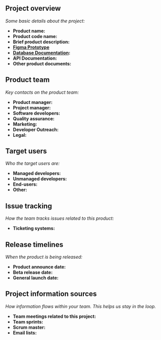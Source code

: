 ## Project overview

*Some basic details about the project:*

* **Product name:**
* **Product code name:**
* **Brief product description:**
* **[Figma Prototype](https://www.figma.com/file/qWHQU2wVaihXIyPaEp02ow/Add-Value-Mockup?type=design&node-id=48-1425&mode=design&t=qF1HRQ5HWT8nJjmp-0)**
* **[Database Documentation](/dbDocs.md):**
* **API Documentation:**
* **Other product documents:**

## Product team

*Key contacts on the product team:*

* **Product manager:**
* **Project manager:**
* **Software developers:**
* **Quality assurance:**
* **Marketing:**
* **Developer Outreach:**
* **Legal:**

## Target users

*Who the target users are:*

* **Managed developers:**
* **Unmanaged developers:**
* **End-users:**
* **Other:**

## Issue tracking

*How the team tracks issues related to this product:*

* **Ticketing systems:**

## Release timelines

*When the product is being released:*

* **Product announce date:**
* **Beta release date:**
* **General launch date:**

## Project information sources

*How information flows within your team. This helps us stay in the loop.*

* **Team meetings related to this project:**
* **Team sprints:**
* **Scrum master:**
* **Email lists:**
